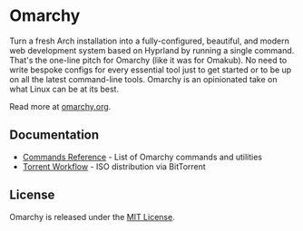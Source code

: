 # Omarchy

Turn a fresh Arch installation into a fully-configured, beautiful, and modern web development system based on Hyprland by running a single command. That's the one-line pitch for Omarchy (like it was for Omakub). No need to write bespoke configs for every essential tool just to get started or to be up on all the latest command-line tools. Omarchy is an opinionated take on what Linux can be at its best.

Read more at [omarchy.org](https://omarchy.org).

## Documentation

- [Commands Reference](./COMMANDS.md) - List of Omarchy commands and utilities
- [Torrent Workflow](./TORRENT_WORKFLOW.md) - ISO distribution via BitTorrent

## License

Omarchy is released under the [MIT License](https://opensource.org/licenses/MIT).

